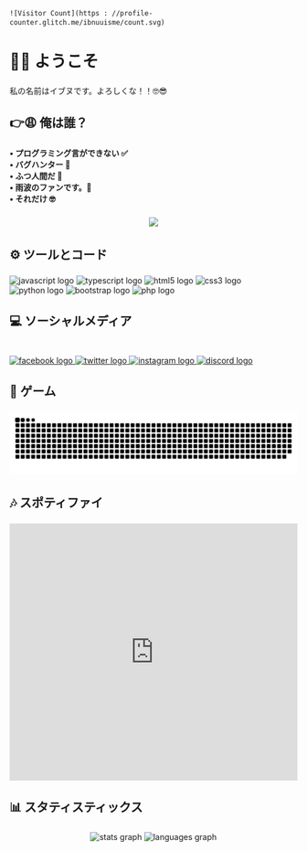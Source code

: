 ```
![Visitor Count](https : //profile-counter.glitch.me/ibnuuisme/count.svg)
```

<h1 align="left"><b>👋😎 ようこそ</h1></b>

###

<p align="left">私の名前はイブヌです。よろしくな！！🤓😎</p>

###

<h2 align="left"><b>👉😩 俺は誰？</h2></b>

###



<p align="left"><b>• プログラミング言ができない ✅<br>• バグハンター 🤖<br>• ふつ人間だ 🗿<br>• 雨波のファンです。👄<br>• それだけ 🤓</p></b>

###



<div align="center">
  <img height="300" src="https://wallpaper.dog/large/20489782.jpg"/>
</div>

###

<h2 align="left"><b>⚙️ ツールとコード</h2></b>

###

<div align="left">
  <img src="https://cdn.jsdelivr.net/gh/devicons/devicon/icons/javascript/javascript-original.svg" height="30" width="42" alt="javascript logo"  />
  <img src="https://cdn.jsdelivr.net/gh/devicons/devicon/icons/typescript/typescript-plain.svg" height="30" width="42" alt="typescript logo"  />
  <img src="https://cdn.jsdelivr.net/gh/devicons/devicon/icons/html5/html5-original.svg" height="30" width="42" alt="html5 logo"  />
  <img src="https://cdn.jsdelivr.net/gh/devicons/devicon/icons/css3/css3-original.svg" height="30" width="42" alt="css3 logo"  />
  <img src="https://cdn.jsdelivr.net/gh/devicons/devicon/icons/python/python-original.svg" height="30" width="42" alt="python logo"  />
  <img src="https://cdn.jsdelivr.net/gh/devicons/devicon/icons/bootstrap/bootstrap-original.svg" height="30" width="42" alt="bootstrap logo"  />
  <img src="https://cdn.jsdelivr.net/gh/devicons/devicon/icons/php/php-original.svg" height="30" width="42" alt="php logo"  />
</div>

###

<h2 align="left"><b>💻 ソーシャルメディア</h2></b>

###

<br clear="both">

<div align="left">
  <a href="https://www.facebook.com/ibnushibuya" target="_blank">
    <img src="https://img.shields.io/static/v1?message=Facebook&logo=facebook&label=&color=1877F2&logoColor=white&labelColor=&style=for-the-badge" height="25" alt="facebook logo"  />
  </a>
  <a href="https://twitter.com/Kurosu_Gatari/" target="_blank">
    <img src="https://img.shields.io/static/v1?message=Twitter&logo=twitter&label=&color=1DA1F2&logoColor=white&labelColor=&style=for-the-badge" height="25" alt="twitter logo"  />
  </a>
  <a href="https://www.instagram.com/ibnuuisme/" target="_blank">
    <img src="https://img.shields.io/static/v1?message=Instagram&logo=instagram&label=&color=E4405F&logoColor=white&labelColor=&style=for-the-badge" height="25" alt="instagram logo"  />
  </a>
  <a href="discord.com/ShibuyaP#7866" target="_blank">
    <img src="https://img.shields.io/static/v1?message=Discord&logo=discord&label=&color=7289DA&logoColor=white&labelColor=&style=for-the-badge" height="25" alt="discord logo"  />
  </a>
</div>

###

<h2 align="left"><b>👾 ゲーム</h2></b>

###

<img src="https://raw.githubusercontent.com/Platane/snk/output/github-contribution-grid-snake.svg" alt="Snake animation" />

###

<h2 align="left"><b>🎶 スポティファイ</h2></b>

###

<div style="left: 0; width: 100%; height: 450px; position: relative;"><iframe src="https://embed.music.apple.com/us/album/magical-mystery-tour/1441163490" style="top: 0; left: 0; width: 100%; height: 100%; position: absolute; border: 0;" allowfullscreen allow="encrypted-media; fullscreen; clipboard-write;"></iframe></div>

###

<h2 align="left"><b>📊 スタティスティックス</h2></b>


###

<div align="center">

  <img src="https://github-readme-stats.vercel.app/api?hide_title=false&hide_rank=false&show_icons=true&include_all_commits=true&count_private=true&disable_animations=false&theme=tokyonight&locale=en&hide_border=false&username=ibnuuisme" height="150" alt="stats graph"  />

  <img src="https://github-readme-stats.vercel.app/api/top-langs?locale=en&hide_title=false&layout=compact&card_width=320&langs_count=5&theme=tokyonight&hide_border=false&username=ibnuuisme" height="150" alt="languages graph"  />

</div>




